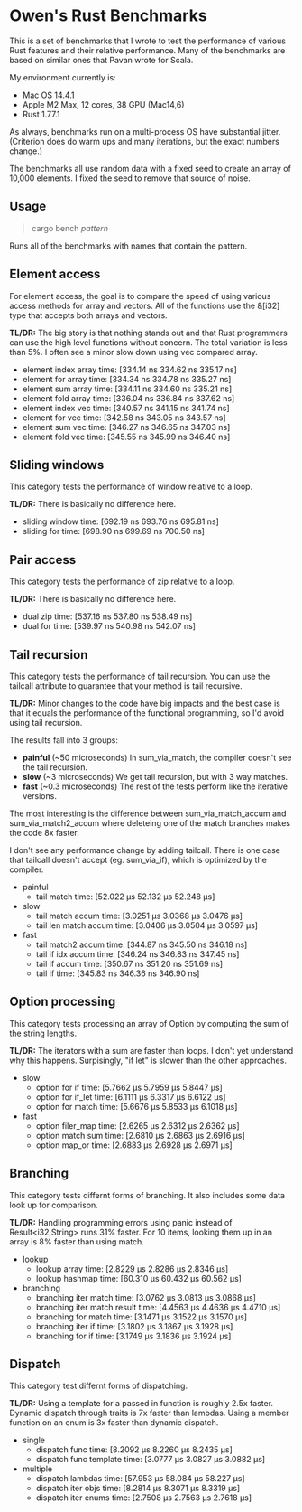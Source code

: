 # Owen's Rust Benchmarks

This is a set of benchmarks that I wrote to test the performance of
various Rust features and their relative performance. Many of the
benchmarks are based on similar ones that Pavan wrote for Scala.

My environment currently is:

* Mac OS 14.4.1
* Apple M2 Max, 12 cores, 38 GPU (Mac14,6)
* Rust 1.77.1

As always, benchmarks run on a multi-process OS have substantial
jitter. (Criterion does do warm ups and many iterations, but the
exact numbers change.)

The benchmarks all use random data with a fixed seed to create
an array of 10,000 elements. I fixed the seed to remove that
source of noise.

## Usage

> cargo bench *pattern*

Runs all of the benchmarks with names that contain the pattern.

## Element access

For element access, the goal is to compare the speed of using various
access methods for array and vectors. All of the functions use the
&[i32] type that accepts both arrays and vectors.

**TL/DR:** The big story is that nothing stands out and that Rust
programmers can use the high level functions without concern. The
total variation is less than 5%. I often see a minor slow down using
vec compared array.

* element index array     time:   [334.14 ns 334.62 ns 335.17 ns]
* element for array       time:   [334.34 ns 334.78 ns 335.27 ns]
* element sum array       time:   [334.11 ns 334.60 ns 335.21 ns]
* element fold array      time:   [336.04 ns 336.84 ns 337.62 ns]
* element index vec       time:   [340.57 ns 341.15 ns 341.74 ns]
* element for vec         time:   [342.58 ns 343.05 ns 343.57 ns]
* element sum vec         time:   [346.27 ns 346.65 ns 347.03 ns]
* element fold vec        time:   [345.55 ns 345.99 ns 346.40 ns]

## Sliding windows

This category tests the performance of window relative to a loop.

**TL/DR:** There is basically no difference here.

* sliding window          time:   [692.19 ns 693.76 ns 695.81 ns]
* sliding for             time:   [698.90 ns 699.69 ns 700.50 ns]

## Pair access

This category tests the performance of zip relative to a loop.

**TL/DR:** There is basically no difference here.

* dual zip                time:   [537.16 ns 537.80 ns 538.49 ns]
* dual for                time:   [539.97 ns 540.98 ns 542.07 ns]

## Tail recursion

This category tests the performance of tail recursion. You can
use the tailcall attribute to guarantee that your method is
tail recursive.

**TL/DR:** Minor changes to the code have big impacts and the best
case is that it equals the performance of the functional programming,
so I'd avoid using tail recursion.

The results fall into 3 groups:

* **painful** (~50 microseconds) In sum_via_match, the compiler doesn't see the tail recursion.
* **slow** (~3 microseconds) We get tail recursion, but with 3 way matches.
* **fast** (~0.3 microseconds) The rest of the tests perform like the iterative versions.

The most interesting is the difference between sum_via_match_accum and
sum_via_match2_accum where deleteing one of the match branches makes
the code 8x faster.

I don't see any performance change by adding tailcall. There is one
case that tailcall doesn't accept (eg. sum_via_if), which is optimized
by the compiler.

* painful
  * tail match              time:   [52.022 µs 52.132 µs 52.248 µs]
* slow
  * tail match accum        time:   [3.0251 µs 3.0368 µs 3.0476 µs]
  * tail len match accum    time:   [3.0406 µs 3.0504 µs 3.0597 µs]
* fast
  * tail match2 accum       time:   [344.87 ns 345.50 ns 346.18 ns]
  * tail if idx accum       time:   [346.24 ns 346.83 ns 347.45 ns]
  * tail if accum           time:   [350.67 ns 351.20 ns 351.69 ns]
  * tail if                 time:   [345.83 ns 346.36 ns 346.90 ns]

## Option processing

This category tests processing an array of Option<String> by computing
the sum of the string lengths.

**TL/DR:** The iterators with a sum are faster than loops. I don't yet
understand why this happens. Surpisingly, "if let" is slower than the
other approaches.

* slow
  * option for if           time:   [5.7662 µs 5.7959 µs 5.8447 µs]
  * option for if_let       time:   [6.1111 µs 6.3317 µs 6.6122 µs]
  * option for match        time:   [5.6676 µs 5.8533 µs 6.1018 µs]
* fast
  * option filer_map        time:   [2.6265 µs 2.6312 µs 2.6362 µs]
  * option match sum        time:   [2.6810 µs 2.6863 µs 2.6916 µs]
  * option map_or           time:   [2.6883 µs 2.6928 µs 2.6971 µs]

## Branching

This category tests differnt forms of branching. It also
includes some data look up for comparison.

**TL/DR:** Handling programming errors using panic instead of
Result<i32,String> runs 31% faster. For 10 items, looking them
up in an array is 8% faster than using match.

* lookup
  * lookup array            time:   [2.8229 µs 2.8286 µs 2.8346 µs]
  * lookup hashmap          time:   [60.310 µs 60.432 µs 60.562 µs]
* branching
  * branching iter match    time:   [3.0762 µs 3.0813 µs 3.0868 µs]
  * branching iter match result     time:   [4.4563 µs 4.4636 µs 4.4710 µs]
  * branching for match     time:   [3.1471 µs 3.1522 µs 3.1570 µs]
  * branching iter if       time:   [3.1802 µs 3.1867 µs 3.1928 µs]
  * branching for if        time:   [3.1749 µs 3.1836 µs 3.1924 µs]

## Dispatch

This category test differnt forms of dispatching.

**TL/DR:** Using a template for a passed in function is roughly 2.5x
faster. Dynamic dispatch through traits is 7x faster than lambdas.
Using a member function on an enum is 3x faster than dynamic dispatch.

* single
  * dispatch func           time:   [8.2092 µs 8.2260 µs 8.2435 µs]
  * dispatch func template  time:   [3.0777 µs 3.0827 µs 3.0882 µs]
* multiple
  * dispatch lambdas        time:   [57.953 µs 58.084 µs 58.227 µs]
  * dispatch iter objs      time:   [8.2814 µs 8.3071 µs 8.3319 µs]
  * dispatch iter enums     time:   [2.7508 µs 2.7563 µs 2.7618 µs]


